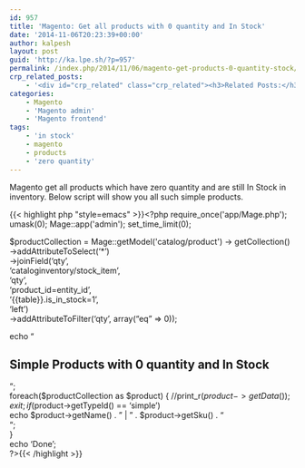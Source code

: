 ```yaml
---
id: 957
title: 'Magento: Get all products with 0 quantity and In Stock'
date: '2014-11-06T20:23:39+00:00'
author: kalpesh
layout: post
guid: 'http://ka.lpe.sh/?p=957'
permalink: /index.php/2014/11/06/magento-get-products-0-quantity-stock/
crp_related_posts:
    - '<div id="crp_related" class="crp_related"><h3>Related Posts:</h3><ul><li><a href="http://ka.lpe.sh/2014/11/06/magento-get-products-without-categories-orphaned-products/"     class="crp_title">Magento: Get all products without categories (orphaned products)</a></li><li><a href="http://ka.lpe.sh/2013/07/19/magento-products-not-showing-in-categories/"     class="crp_title">Magento products not showing in categories</a></li><li><a href="http://ka.lpe.sh/2013/02/23/magento-product-free-paid-sample-purchase-order/"     class="crp_title">Magento: Product Free/Paid SAMPLE Purchase Order</a></li><li><a href="http://ka.lpe.sh/2012/10/22/magento-add-products-to-placed-order-programatically/"     class="crp_title">Magento: Add products to placed order programatically</a></li><li><a href="http://ka.lpe.sh/2013/07/21/magento-get-all-categories-of-a-product/"     class="crp_title">Magento get all categories of a product</a></li></ul></div>'
categories:
    - Magento
    - 'Magento admin'
    - 'Magento frontend'
tags:
    - 'in stock'
    - magento
    - products
    - 'zero quantity'
---
```


Magento get all products which have zero quantity and are still In Stock in inventory. Below script will show you all such simple products.

{{< highlight php "style=emacs" >}}<?php require_once('app/Mage.php');
umask(0);
Mage::app('admin');
set_time_limit(0);

$productCollection = Mage::getModel('catalog/product')
     ->
getCollection()  
 ->addAttributeToSelect(‘*’)  
 ->joinField(‘qty’,  
 ‘cataloginventory/stock_item’,  
 ‘qty’,  
 ‘product_id=entity_id’,  
 ‘{{table}}.is_in_stock=1’,  
 ‘left’)  
 ->addAttributeToFilter(‘qty’, array(“eq” => 0));

echo “

## Simple Products with 0 quantity and In Stock

“;  
foreach($productCollection as $product) { //print_r($product->getData());exit;  
 if($product->getTypeId() == ‘simple’)  
 echo $product->getName() . ” | ” . $product->getSku() . “  
“;  
}  
echo ‘Done’;  
?>{{< /highlight >}}